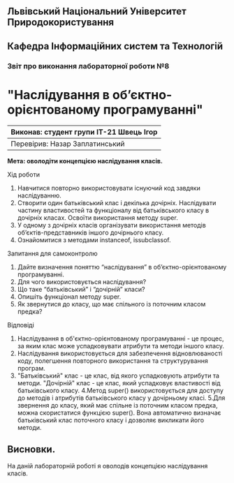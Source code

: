 ## Львівський Національний Університет Природокористування
## Кафедра Інформаційних систем та Технологій



### Звіт про виконання лабораторної роботи №8
# "Наслідування в об’єктно-орієнтованому програмуванні"



| Виконав: студент групи ІТ-21 Швець Ігор    |
|----------------------------------------------|
| Перевірив: Назар Заплатинський               |




**Мета: оволодіти концепцією наслідування класів.**


Хід роботи

1. Навчитися повторно використовувати існуючий код завдяки
наслідуванню.
2. Створити один батьківський клас і декілька дочірніх. Наслідувати
частину властивостей та функціоналу від батьківського класу в дочірніх
класах. Освоїти використання методу super.
3. У одному з дочірніх класів організувати використання методів
об’єктів-представників іншого дочірнього класу.
4. Ознайомитися з методами instanceof, issubclassof.

Запитання для самоконтролю
1. Дайте визначення поняттю “наслідування” в об’єктно-орієнтованому
програмуванні.
2. Для чого використовується наслідування?
3. Що таке “батьківський” і “дочірній” класи?
4. Опишіть функціонал методу super.
5. Як звернутися до класу, що має спільного із поточним класом предка?



Відповіді
1. Наслідування в об'єктно-орієнтованому програмуванні - це процес, 
за яким клас може успадковувати атрибути та методи іншого класу.
2. Наслідування використовується для забезпечення відновлюваності 
коду, полегшення повторного використання та структурування програм.
3. "Батьківський" клас - це клас, від якого успадковують атрибути 
та методи. "Дочірній" клас - це клас, який успадковує властивості
від батьківського класу.
4.Метод super() використовується для доступу до методів і атрибутів 
батьківського класу у дочірньому класі.
5.Для звернення до класу, який має спільне із поточним класом предка, 
можна скористатися функцією super(). Вона автоматично визначає 
батьківський клас поточного класу і дозволяє викликати його методи.

## Висновки. 

На даній лабораторній роботі я оволодів концепцією наслідування класів. 
